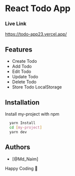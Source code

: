 # React Todo App

### Live Link

https://todo-app23.vercel.app/

## Features

- Create Todo
- Add Todo
- Edit Todo
- Update Todo
- Delete Todo
- Store Todo LocalStorage

## Installation

Install my-project with npm

```bash
  yarn Install
  cd [my-project]
  yarn dev
```

## Authors

- [@Md_Naim]

<p> Happy Coding 🚀 </p>
